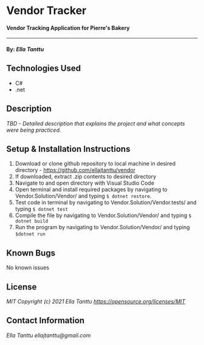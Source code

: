 # Vendor Tracker

#### Vendor Tracking Application for Pierre's Bakery
---
#### By: _**Ella Tanttu**_

## Technologies Used

- C#
- .net

## Description

_TBD - Detailed description that explains the project and what concepts were being practiced._

## Setup & Installation Instructions

1. Download or clone github repository to local machine in desired directory - https://github.com/ellajtanttu/vendor
2. If downloaded, extract .zip contents to desired directory
3. Navigate to and open directory with Visual Studio Code
4. Open terminal and install required packages by navigating to Vendor.Solution/Vendor/ and typing `$ dotnet restore`.
5. Test code in terminal by navigating to Vendor.Solution/Vendor.tests/ and  typing `$ dotnet test`
6. Compile the file by navigating to Vendor.Solution/Vendor/ and typing  `$ dotnet build`
7. Run the program by navigating to Vendor.Solution/Vendor/ and typing `$dotnet run`

## Known Bugs

No known issues

## License

_MIT Copyright (c) 2021 Ella Tanttu_
_https://opensource.org/licenses/MIT_

## Contact Information

_Ella Tanttu ellajtanttu@gmail.com_
